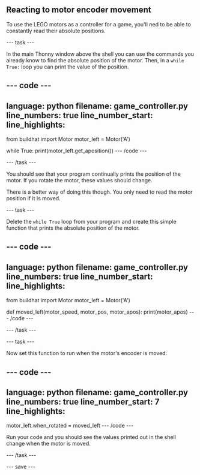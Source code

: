 ## Reacting to motor encoder movement

To use the LEGO motors as a controller for a game, you'll ned to be able to constantly read their absolute positions.

--- task ---

In the main Thonny window above the shell you can use the commands you already know to find the absolute position of the motor. Then, in a `while True:` loop you can print the value of the position.

--- code ---
---
language: python
filename: game_controller.py
line_numbers: true
line_number_start: 
line_highlights: 
---
from buildhat import Motor
motor_left = Motor('A')

while True:
    print(motor_left.get_aposition())
--- /code ---

--- /task ---

You should see that your program continually prints the position of the motor. If you rotate the motor, these values should change.

There is a better way of doing this though. You only need to read the motor position if it is moved.

--- task ---

Delete the `while True` loop from your program and create this simple function that prints the absolute position of the motor.

--- code ---
---
language: python
filename: game_controller.py
line_numbers: true
line_number_start: 
line_highlights: 
---
from buildhat import Motor
motor_left = Motor('A')


def moved_left(motor_speed, motor_pos, motor_apos):
    print(motor_apos)
--- /code ---

--- /task ---

--- task ---

Now set this function to run when the motor's encoder is moved:

--- code ---
---
language: python
filename: game_controller.py
line_numbers: true
line_number_start: 7
line_highlights: 
---


motor_left.when_rotated = moved_left
--- /code ---

Run your code and you should see the values printed out in the shell change when the motor is moved.

--- /task ---

--- save ---
